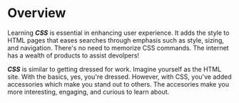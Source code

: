 # Overview

Learning ***CSS*** is essential in enhancing user experience.  It adds the style to HTML pages that eases searches through emphasis such as style, sizing, and navigation.  There's no need to memorize CSS commands.  The internet has a wealth of products to assist devolpers!

***CSS*** is similar to getting dressed for work.  Imagine yourself as the HTML site.  With the basics, yes, you're dressed.  However, with CSS, you've added accessories which make you stand out to others.  The accesories make you more interesting, engaging, and curious to learn about.

